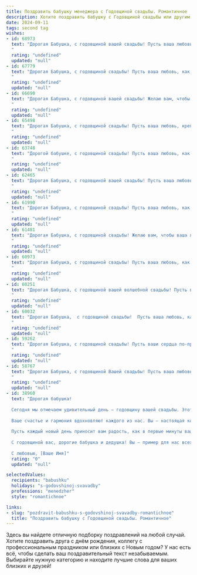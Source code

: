 ```yaml
---
title: Поздравить бабушку менеджера с Годовщиной свадьбы. Романтичное
description: Хотите поздравить бабушку с Годовщиной свадьбы или другим праздником? Наш ИИ создаст незабываемое поздравление, а вы обязательно выделитесь среди других.  
date: 2024-09-11
tags: second tag
wishes:
- id: 68973
  text: "Дорогая Бабушка, с годовщиной вашей свадьбы! Пусть ваша любовь, как крепкое вино, с каждым годом становится только слаще и ароматнее. Желаю вам долгих лет в объятиях друг друга, счастья и тепла в вашем уютном гнёздышке.
  "
  rating: "undefined"
  updated: "null"
- id: 67779
  text: "Дорогая Бабушка, с годовщиной свадьбы! Пусть ваша любовь, как вино, с годами становится только крепче и вкуснее. Желаю вам бесконечного счастья, нежных объятий и радости в каждом прожитом дне. Вы – прекрасный пример настоящей любви и верности!
  "
  rating: "undefined"
  updated: "null"
- id: 66690
  text: "Дорогая Бабушка, с годовщиной вашей свадьбы! Желаю вам, чтобы ваша любовь была такой же крепкой, как и ваша семья, и чтобы каждый день был полон счастья и романтики, как в тот прекрасный день, когда вы стали мужем и женой. Пусть ваша жизнь, как и ваша работа менеджера, всегда остаётся гармоничной и успешной!
  "
  rating: "undefined"
  updated: "null"
- id: 65498
  text: "Дорогая Бабушка, с годовщиной свадьбы! Пусть ваша любовь, крепкая, как вино,  продолжает согревать ваши сердца  и дарить  радость  каждого  прожитого  дня. Желаю вам  неугасимой  страсти,  нежности  и  счастья,  которое  будет  цвести  новыми  красками  каждый  год.
  "
  rating: "undefined"
  updated: "null"
- id: 63748
  text: "Дорогой бабушке, с годовщиной свадьбы! Пусть ваша любовь, как вино, становится  с каждым годом только крепче и слаще. Желаю вам, чтобы в ваших глазах всегда сияла радость, а сердца бились в унисон. Счастья, любви и долгих лет жизни вместе!
  "
  rating: "undefined"
  updated: "null"
- id: 62465
  text: "Дорогая Бабушка, с годовщиной вашей свадьбы! Пусть ваша любовь, как крепкое вино, с годами только становится ярче и богаче. Вы - пример настоящей любви и верности, и мы все учимся у вас быть счастливыми и преданными. Желаю вам много радостных мгновений, нежных объятий и бесконечного счастья!
  "
  rating: "undefined"
  updated: "null"
- id: 61990
  text: "Дорогая Бабушка, с годовщиной свадьбы! Пусть ваша любовь, как дорогое вино, с каждым годом становится только крепче и ярче. Желаю вам долгих лет счастья, нежности и взаимного уважения. Пусть ваша семейная жизнь всегда будет наполнена романтикой и теплом, как ваша работа менеджером — вниманием и заботой.
  "
  rating: "undefined"
  updated: "null"
- id: 61481
  text: "Дорогая Бабушка, с годовщиной свадьбы! Желаю вам, чтобы ваша любовь, как вино, становилась с каждым годом только крепче и ароматнее, чтобы ваши сердца бились в унисон, а глаза сияли от счастья. Пусть ваш союз будет прочным, как алмаз, и нежным, как шелк!
  "
  rating: "undefined"
  updated: "null"
- id: 60973
  text: "Дорогая Бабушка, с годовщиной свадьбы! Пусть ваша любовь, как хорошее вино, с каждым годом становится только крепче и ароматнее. Желаю вам долгих лет счастливой совместной жизни, наполненных нежностью, заботой и пониманием. Пусть ваша любовь всегда будет яркой и вдохновляющей!
  "
  rating: "undefined"
  updated: "null"
- id: 60251
  text: "Дорогая Бабушка, с годовщиной вашей волшебной свадьбы! Пусть ваш менеджерский талант, которым вы покорили сердце Дедушки, и по сей день помогает вам строить крепкую и счастливую семью, словно бизнес-империю, основанную на любви и взаимопонимании. Желаю вам долгих лет совместной жизни, полных нежности и романтики!
  "
  rating: "undefined"
  updated: "null"
- id: 60032
  text: "Дорогая Бабушка,  с годовщиной свадьбы!  Пусть ваша любовь, как крепкое вино, с годами только крепнет и становится  более изысканной.  Желаю вам  радости, нежности  и  продолжения счастливой жизни,  которую вы  так  прекрасно  строили. Счастья  вам!
  "
  rating: "undefined"
  updated: "null"
- id: 59262
  text: "Дорогая Бабушка, с годовщиной свадьбы! Пусть ваши сердца по-прежнему бьются в унисон, а любовь, как старое, доброе вино, становится с годами только крепче!  Желаю вам бесконечного счастья, тепла и нежности, чтобы каждый день был наполнен романтикой и радостью. С юбилеем! 🎉
  "
  rating: "undefined"
  updated: "null"
- id: 58767
  text: "Дорогая Бабушка, с годовщиной Вашей свадьбы! Пусть ваша любовь, как крепкое вино, с годами становится только слаще и богаче. Желаю вам долгих лет счастья, тепла и взаимной нежности, как и в тот день, когда вы стали мужем и женой.
  "
  rating: "undefined"
  updated: "null"
- id: 38960
  text: "Дорогая бабушка!
  
  Сегодня мы отмечаем удивительный день – годовщину вашей свадьбы. Этот праздник - символ вашей безграничной любви, крепкого союзa и верности, которые вы пронесли сквозь годы.
  
  Ваше счастье и гармония вдохновляют каждого из нас. Вы – настоящая команда, способная преодолеть любые трудности с улыбкой и теплом в сердце. Как менеджер, вы мастерски управляли не только делами, но и чувствами, создав уютный и гармоничный семейный очаг.
  
  Пусть каждый новый день приносит вам радость, как в первые минуты вашей любви. Желаем вам здоровья, счастья и много ярких моментов, чтобы ваша история любви продолжала вдохновлять и согревать сердца родных.
  
  С годовщиной вас, дорогие бабушка и дедушка! Вы – пример для нас всех!
  
  С любовью, [Ваше Имя]"
  rating: "0"
  updated: "null"

selectedValues:
  recipients: "babushku"
  holidays: "s-godovshinoj-svavadby"
  professions: "menedzher"
  style: "romantichnoe"

links:
- slug: "pozdravit-babushku-s-godovshinoj-svavadby-romantichnoe"
  title: "Поздравить бабушку с Годовщиной свадьбы. Романтичное"
---
```


Здесь вы найдете отличную подборку поздравлений на любой случай. 
Хотите поздравить друга с днём рождения, коллегу с профессиональным праздником или близких с Новым годом? У нас есть всё, чтобы сделать ваш поздравительный текст незабываемым. Выбирайте нужную категорию и находите лучшие слова для ваших близких и друзей!
